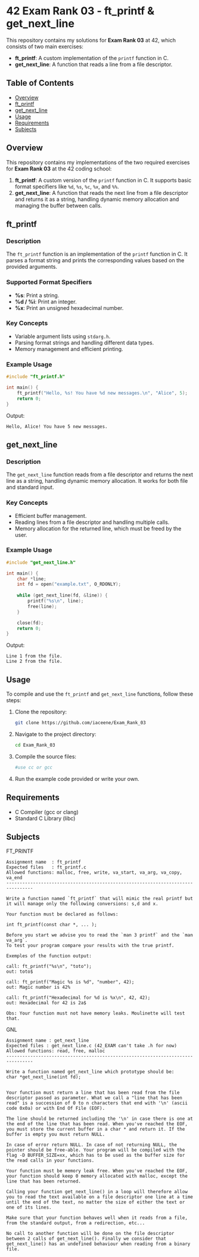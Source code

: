 # 42 Exam Rank 03 - ft_printf & get_next_line

This repository contains my solutions for **Exam Rank 03** at 42, which consists of two main exercises:

- **ft_printf**: A custom implementation of the `printf` function in C.
- **get_next_line**: A function that reads a line from a file descriptor.

## Table of Contents

- [Overview](#overview)
- [ft_printf](#ft_printf)
- [get_next_line](#get_next_line)
- [Usage](#usage)
- [Requirements](#requirements)
- [Subjects](#Subjects)

## Overview

This repository contains my implementations of the two required exercises for **Exam Rank 03** at the 42 coding school:

1. **ft_printf**: A custom version of the `printf` function in C. It supports basic format specifiers like `%d`, `%s`, `%c`, `%x`, and `%%`.
2. **get_next_line**: A function that reads the next line from a file descriptor and returns it as a string, handling dynamic memory allocation and managing the buffer between calls.

## ft_printf

### Description

The `ft_printf` function is an implementation of the `printf` function in C. It parses a format string and prints the corresponding values based on the provided arguments.

### Supported Format Specifiers

- **%s**: Print a string.
- **%d / %i**: Print an integer.
- **%x**: Print an unsigned hexadecimal number.

### Key Concepts

- Variable argument lists using `stdarg.h`.
- Parsing format strings and handling different data types.
- Memory management and efficient printing.

### Example Usage

```c
#include "ft_printf.h"

int main() {
    ft_printf("Hello, %s! You have %d new messages.\n", "Alice", 5);
    return 0;
}
```

Output:
```
Hello, Alice! You have 5 new messages.
```

## get_next_line

### Description

The `get_next_line` function reads from a file descriptor and returns the next line as a string, handling dynamic memory allocation. It works for both file and standard input.

### Key Concepts

- Efficient buffer management.
- Reading lines from a file descriptor and handling multiple calls.
- Memory allocation for the returned line, which must be freed by the user.

### Example Usage

```c
#include "get_next_line.h"

int main() {
    char *line;
    int fd = open("example.txt", O_RDONLY);
    
    while (get_next_line(fd, &line)) {
        printf("%s\n", line);
        free(line);
    }

    close(fd);
    return 0;
}
```

Output:
```
Line 1 from the file.
Line 2 from the file.
```

## Usage

To compile and use the `ft_printf` and `get_next_line` functions, follow these steps:

1. Clone the repository:
   ```bash
   git clone https://github.com/iaceene/Exam_Rank_03
   ```

2. Navigate to the project directory:
   ```bash
   cd Exam_Rank_03
   ```

3. Compile the source files:
   ```bash
   #use cc or gcc
   ```

4. Run the example code provided or write your own.

## Requirements

- C Compiler (gcc or clang)
- Standard C Library (libc)

## Subjects

FT_PRINTF

```
Assignment name  : ft_printf
Expected files   : ft_printf.c
Allowed functions: malloc, free, write, va_start, va_arg, va_copy, va_end
--------------------------------------------------------------------------------

Write a function named `ft_printf` that will mimic the real printf but 
it will manage only the following conversions: s,d and x.

Your function must be declared as follows:

int ft_printf(const char *, ... );

Before you start we advise you to read the `man 3 printf` and the `man va_arg`.
To test your program compare your results with the true printf.

Exemples of the function output:

call: ft_printf("%s\n", "toto");
out: toto$

call: ft_printf("Magic %s is %d", "number", 42);
out: Magic number is 42%

call: ft_printf("Hexadecimal for %d is %x\n", 42, 42);
out: Hexadecimal for 42 is 2a$

Obs: Your function must not have memory leaks. Moulinette will test that.
```
GNL
```
Assignment name : get_next_line
Expected files : get_next_line.c (42_EXAM can't take .h for now)
Allowed functions: read, free, malloc
--------------------------------------------------------------------------------

Write a function named get_next_line which prototype should be:
char *get_next_line(int fd);


Your function must return a line that has been read from the file descriptor passed as parameter. What we call a "line that has been read" is a succession of 0 to n characters that end with '\n' (ascii code 0x0a) or with End Of File (EOF).

The line should be returned including the '\n' in case there is one at the end of the line that has been read. When you've reached the EOF, you must store the current buffer in a char * and return it. If the buffer is empty you must return NULL.

In case of error return NULL. In case of not returning NULL, the pointer should be free-able. Your program will be compiled with the flag -D BUFFER_SIZE=xx, which has to be used as the buffer size for the read calls in your functions.

Your function must be memory leak free. When you've reached the EOF, your function should keep 0 memory allocated with malloc, except the line that has been returned.

Calling your function get_next_line() in a loop will therefore allow you to read the text available on a file descriptor one line at a time until the end of the text, no matter the size of either the text or one of its lines.

Make sure that your function behaves well when it reads from a file, from the standard output, from a redirection, etc...

No call to another function will be done on the file descriptor between 2 calls of get_next_line(). Finally we consider that get_next_line() has an undefined behaviour when reading from a binary file.

```
